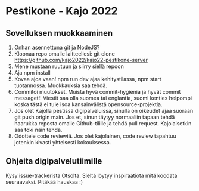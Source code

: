 # Pestikone - Kajo 2022
## Sovelluksen muokkaaminen
1. Onhan asennettuna git ja NodeJS?
2. Kloonaa repo omalle laitteellesi: git clone https://github.com/kajo2022/kajo22-pestikone-server
3. Mene mustaan ruutuun ja siirry siellä repoon
4. Aja npm install
5. Kovaa ajoa vaan! npm run dev ajaa kehitystilassa, npm start tuotannossa. Muokkauksia saa tehdä.
6. Commitoi muutokset. Muista hyvä commit-hygienia ja hyvät commit messaget!! Viestit saa olla suomea tai englantia, suomi kenties helpompi koska tästä ei tule isoa kansainvälistä opensource-projektia.
7. Jos olet Kajolla pestissä digipalveluissa, sinulla on oikeudet ajaa suoraan git push origin main. Jos et, sinun täytyy normaaliin tapaan tehdä haarukka reposta omalle Github-tilille ja tehdä pull request. Kajolaisetkin saa toki näin tehdä.
8. Odottele code reviewiä. Jos olet kajolainen, code review tapahtuu jotenkin kivasti yhteisesti kokouksessa.

## Ohjeita digipalvelutiimille
Kysy issue-trackerista Otsolta. Sieltä löytyy inspiraatiota mitä koodata seuraavaksi. Pitäkää hauskaa :)